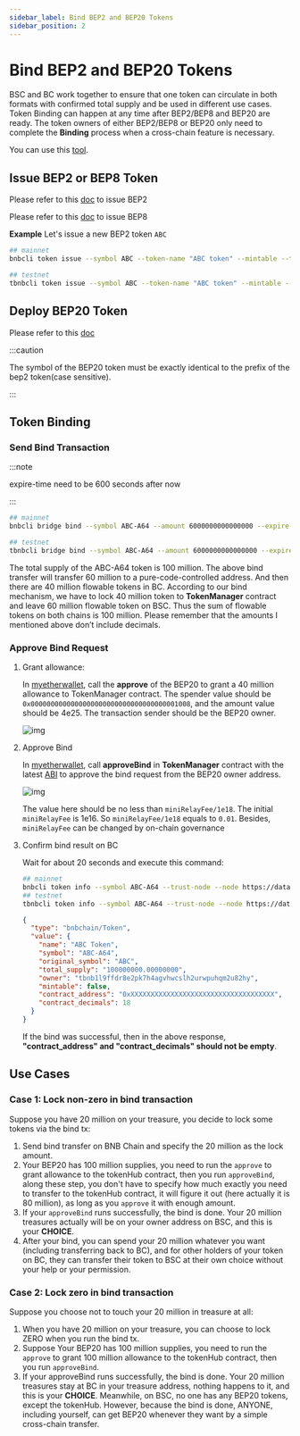 ```yaml
---
sidebar_label: Bind BEP2 and BEP20 Tokens
sidebar_position: 2
---
```


# Bind BEP2 and BEP20 Tokens

BSC and BC work together to ensure that one token can circulate in both formats with confirmed total supply and be used in different use cases. Token Binding can happen at any time after BEP2/BEP8 and BEP20 are ready. The token owners of either BEP2/BEP8 or BEP20 only need to complete the **Binding** process when a cross-chain feature is necessary.

You can use this [tool](https://github.com/bnb-chain/token-bind-tool).

## Issue BEP2 or BEP8 Token

Please refer to this [doc](beaconchain/tokens.md) to issue BEP2

Please refer to this [doc](beaconchain/wallet/tutorial/bep8.md) to issue BEP8


**Example**
Let's issue a new BEP2 token `ABC`
```bash
## mainnet
bnbcli token issue --symbol ABC --token-name "ABC token" --mintable --total-supply 10000000000000000 --from owner --chain-id Binance-Chain-Tigris --node https://dataseed1.binance.org:443

## testnet
tbnbcli token issue --symbol ABC --token-name "ABC token" --mintable --total-supply 10000000000000000 --from owner --chain-id Binance-Chain-Ganges --node https://data-seed-pre-0-s1.binance.org:443
```

## Deploy BEP20 Token
Please refer to this [doc](issue-BEP20.md)

:::caution

The symbol of the BEP20 token must be exactly identical to the prefix of the bep2 token(case sensitive).

:::

## Token Binding
### Send Bind Transaction

:::note

expire-time need to be 600 seconds after now

:::

```bash
## mainnet
bnbcli bridge bind --symbol ABC-A64 --amount 6000000000000000 --expire-time 1597545851 --contract-decimals 18 --from owner --chain-id Binance-Chain-Tigris --contract-address 0xee3de9d0640ab4342bf83fe2897201543924a324 --node https://dataseed1.binance.org:443

## testnet
tbnbcli bridge bind --symbol ABC-A64 --amount 6000000000000000 --expire-time 1597545851 --contract-decimals 18 --from owner --chain-id Binance-Chain-Ganges --contract-address 0xee3de9d0640ab4342bf83fe2897201543924a324 --node https://data-seed-pre-0-s1.binance.org:443
```
The total supply of the ABC-A64 token is 100 million. The above bind transfer will transfer 60 million to a pure-code-controlled address. And then there are 40 million flowable tokens in BC. According to our bind mechanism, we have to lock 40 million token to **TokenManager** contract and leave 60 million flowable token on BSC. Thus the sum of flowable tokens on both chains is 100 million. Please remember that the amounts I mentioned above don’t include decimals.
### Approve Bind Request
1. Grant allowance:

    In [myetherwallet](wallet/myetherwallet.md), call the **approve** of the BEP20 to grant a 40 million allowance to TokenManager contract. The spender value should be `0x0000000000000000000000000000000000001008`, and the amount value should be 4e25. The transaction sender should be the BEP20 owner.

    ![img](https://lh6.googleusercontent.com/p-HctNRPwXg0VD1yfE3j4OJ3BrMHPZpiGGCtp7XUJX34z_LT53nvZqgTzY58Ab1EsybJipwjsnwL2uJ-CPH8gntDpcw7LW7aFPK1_KRxxnNq-xErwGpaPTlg5UbfKoVNjd4YT0xU)

2. Approve Bind

    In [myetherwallet](wallet/myetherwallet.md), call **approveBind** in **TokenManager** contract with the latest [ABI](https://raw.githubusercontent.com/bnb-chain/bsc-genesis-contract/master/abi/tokenmanager.abi) to approve the bind request from the BEP20 owner address.

    ![img](https://lh6.googleusercontent.com/nFIbDxpA8bTVYH0Rt4UD-SYYz62TmYKjOsgK1CXxFRHHJlz6gOyXnq5p3GesM_zrQES4ixmojvN_Srk4CIf1MPxBXbia-K2DNiL23Hao1HiUgdNe4S2BmPe6yn5XJz7ajlwVVCti)

    The value here should be no less than `miniRelayFee/1e18`. The initial `miniRelayFee` is 1e16. So `miniRelayFee/1e18` equals to `0.01`. Besides, `miniRelayFee` can be changed by on-chain governance

3. Confirm bind result on BC

    Wait for about 20 seconds and execute this command:
    ```bash
    ## mainnet
    bnbcli token info --symbol ABC-A64 --trust-node --node https://dataseed1.binance.org:443
    ## testnet
    tbnbcli token info --symbol ABC-A64 --trust-node --node https://data-seed-pre-0-s1.binance.org:443
    ```

    ```json
    {
      "type": "bnbchain/Token",
      "value": {
        "name": "ABC Token",
        "symbol": "ABC-A64",
        "original_symbol": "ABC",
        "total_supply": "100000000.00000000",
        "owner": "tbnb1l9ffdr8e2pk7h4agvhwcslh2urwpuhqm2u82hy",
        "mintable": false,
        "contract_address": "0xXXXXXXXXXXXXXXXXXXXXXXXXXXXXXXXXXXXX",
        "contract_decimals": 18
      }
    }
    ```
    If the bind was successful, then in the above response, **"contract_address" and "contract_decimals" should not be empty**.


## Use Cases

### Case 1: Lock non-zero in bind transaction

Suppose you have 20 million on your treasure, you decide to lock some tokens via the bind tx:
1. Send bind transfer on BNB Chain and specify the 20 million as the lock amount.
2. Your BEP20 has 100 million supplies, you need to run the `approve` to grant allowance to the tokenHub contract, then you run `approveBind`, along these step, you don't have to specify how much exactly you need to transfer to the tokenHub contract, it will figure it out (here actually it is 80 million), as long as you `approve` it with enough amount.
3. If your `approveBind` runs successfully, the bind is done. Your 20 million treasures actually will be on your owner address on BSC, and this is your **CHOICE**.
4. After your bind, you can spend your 20 million whatever you want (including transferring back to BC), and for other holders of your token on BC, they can transfer their token to BSC at their own choice without your help or your permission.

### Case 2: Lock zero in bind transaction

Suppose you choose not to touch your 20 million in treasure at all:
1. When you have 20 million on your treasure, you can choose to lock ZERO when you run the bind tx.
2. Suppose Your BEP20 has 100 million supplies, you need to run the `approve` to grant 100 million allowance to the tokenHub contract, then you run `approveBind`.
3. If your approveBind runs successfully, the bind is done. Your 20 million treasures stay at BC in your treasure address, nothing happens to it, and this is your **CHOICE**. Meanwhile, on BSC, no one has any BEP20 tokens, except the tokenHub. However, because the bind is done, ANYONE, including yourself, can get BEP20 whenever they want by a simple cross-chain transfer.
